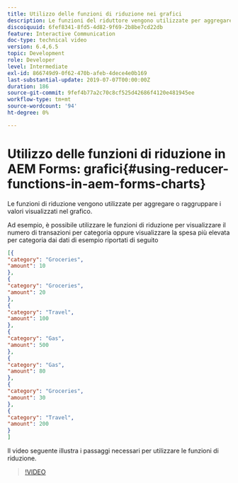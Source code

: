 ```yaml
---
title: Utilizzo delle funzioni di riduzione nei grafici
description: Le funzioni del riduttore vengono utilizzate per aggregare o raggruppare i valori visualizzati nel grafico.Il video seguente illustra i passaggi necessari per l'utilizzo delle funzioni del riduttore.
discoiquuid: 6fef8341-8fd5-4d82-9f69-2b8be7cd22db
feature: Interactive Communication
doc-type: technical video
version: 6.4,6.5
topic: Development
role: Developer
level: Intermediate
exl-id: 866749d9-0f62-470b-afeb-4dece4e0b169
last-substantial-update: 2019-07-07T00:00:00Z
duration: 186
source-git-commit: 9fef4b77a2c70c8cf525d42686f4120e481945ee
workflow-type: tm+mt
source-wordcount: '94'
ht-degree: 0%

---
```


# Utilizzo delle funzioni di riduzione in AEM Forms: grafici{#using-reducer-functions-in-aem-forms-charts}

Le funzioni di riduzione vengono utilizzate per aggregare o raggruppare i valori visualizzati nel grafico.


Ad esempio, è possibile utilizzare le funzioni di riduzione per visualizzare il numero di transazioni per categoria oppure visualizzare la spesa più elevata per categoria dai dati di esempio riportati di seguito

```json
[{
"category": "Groceries",
"amount": 10
},
{
"category": "Groceries",
"amount": 20
},
{
"category": "Travel",
"amount": 100
},
{
"category": "Gas",
"amount": 500
},
{
"category": "Gas",
"amount": 80
},
{
"category": "Groceries",
"amount": 30
},
{
"category": "Travel",
"amount": 200
}
]
```

Il video seguente illustra i passaggi necessari per utilizzare le funzioni di riduzione.

>[!VIDEO](https://video.tv.adobe.com/v/21368?quality=12&learn=on)
